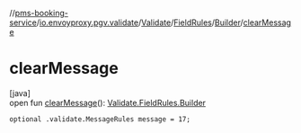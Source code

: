//[pms-booking-service](../../../../../index.md)/[io.envoyproxy.pgv.validate](../../../index.md)/[Validate](../../index.md)/[FieldRules](../index.md)/[Builder](index.md)/[clearMessage](clear-message.md)

# clearMessage

[java]\
open fun [clearMessage](clear-message.md)(): [Validate.FieldRules.Builder](index.md)

`optional .validate.MessageRules message = 17;`